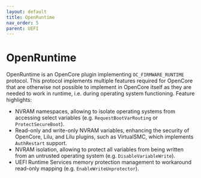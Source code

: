 ```yaml
---
layout: default
title: OpenRuntime
nav_order: 5
parent: UEFI
---
```


# OpenRuntime

OpenRuntime is an OpenCore plugin implementing `OC_FIRMWARE_RUNTIME` protocol. This protocol implements multiple features required for OpenCore that are otherwise not possible to implement in OpenCore itself as they are needed to work in runtime, i.e. during operating system functioning. Feature highlights:

- NVRAM namespaces, allowing to isolate operating systems from accessing select variables (e.g. `RequestBootVarRouting` or `ProtectSecureBoot`).
- Read-only and write-only NVRAM variables, enhancing the security of OpenCore, Lilu, and Lilu plugins, such as VirtualSMC, which implements `AuthRestart` support.
- NVRAM isolation, allowing to protect all variables from being written from an untrusted operating system (e.g. `DisableVariableWrite`).
- UEFI Runtime Services memory protection management to workaround read-only mapping (e.g. `EnableWriteUnprotector`).